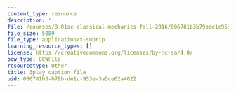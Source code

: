 ```yaml
---
content_type: resource
description: ''
file: /courses/8-01sc-classical-mechanics-fall-2016/006781b3b79bde1c953e3a5ce62a4022_xxGA-7soXiw.srt
file_size: 5089
file_type: application/x-subrip
learning_resource_types: []
license: https://creativecommons.org/licenses/by-nc-sa/4.0/
ocw_type: OCWFile
resourcetype: Other
title: 3play caption file
uid: 006781b3-b79b-de1c-953e-3a5ce62a4022
---
```

